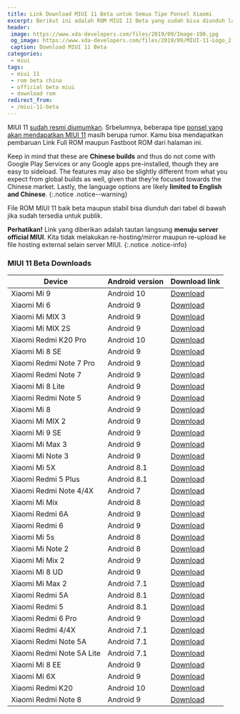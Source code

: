 ```yaml
---
title: Link Download MIUI 11 Beta untuk Semua Tipe Ponsel Xiaomi
excerpt: Berikut ini adalah ROM MIUI 11 Beta yang sudah bisa diunduh langsung
header:
 image: https://www.xda-developers.com/files/2019/09/Image-190.jpg
 og_image: https://www.xda-developers.com/files/2019/09/MIUI-11-Logo_2.jpg
 caption: Download MIUI 11 Beta
categories:
 - miui
tags:
 - miui 11
 - rom beta china
 - official beta miui
 - download rom
redirect_from:
 - /miui-11-beta
---
```

MIUI 11 [sudah resmi diumumkan](https://mi.knoacc.org/miui-11-fitur-jadwal-rilis-daftar-ponsel-redmi). Srbelumnya, beberapa tipe [ponsel yang akan mendapatkan MIUI 11](https://mi.knoacc.org/daftar-ponsel-xiaomi-dapat-udate-miui-11) masih berupa rumor. Kamu bisa mendapatkan pembaruan Link Full ROM maupun Fastboot ROM dari halaman ini. 

Keep in mind that these are **Chinese builds** and thus do not come with Google Play Services or any Google apps pre-installed, though they are easy to sideload. The features may also be slightly different from what you expect from global builds as well, given that they’re focused towards the Chinese market. Lastly, the language options are likely **limited to English and Chinese**.
{:.notice .notice--warning}

File ROM MIUI 11 baik beta maupun stabil bisa diunduh dari tabel di bawah jika sudah tersedia untuk publik.

**Perhatikan!** Link yang diberikan adalah tautan langsung **menuju server official MIUI**. Kita tidak melakukan re-hosting/mirror maupun re-upload ke file hosting external selain server MIUI.
{:.notice .notice-info}

### MIUI 11 Beta Downloads

<table class="table_black"><thead><tr><th>Device</th>
<th>Android version</th>
<th>Download link</th>
</tr></thead><tbody><tr><td>Xiaomi Mi 9</td>
<td>Android 10</td>
<td><a href="https://hugeota.d.miui.com/9.9.24/miui_CEPHEUS_9.9.24_b338eb5e70_10.0.zip">Download</a></td>
</tr><tr><td>Xiaomi Mi 6</td>
<td>Android 9</td>
<td><a href="http://bigota.d.miui.com/9.9.24/miui_MI6_9.9.24_1311e25b28_9.0.zip">Download</a></td>
</tr><tr><td>Xiaomi Mi MIX 3</td>
<td>Android 9</td>
<td><a href="https://hugeota.d.miui.com/9.9.24/miui_MIMIX3_9.9.24_575363c188_9.0.zip">Download</a></td>
</tr><tr><td>Xiaomi Mi MIX 2S</td>
<td>Android 9</td>
<td><a href="http://hugeota.d.miui.com/9.9.24/miui_MIMIX2S_9.9.24_5ae80577ef_9.0.zip">Download</a></td>
</tr><tr><td>Xiaomi Redmi K20 Pro</td>
<td>Android 10</td>
<td><a href="https://hugeota.d.miui.com/9.9.24/miui_RAPHAEL_9.9.24_f3c0dd09ee_10.0.zip">Download</a></td>
</tr><tr><td>Xiaomi Mi 8 SE</td>
<td>Android 9</td>
<td><a href="http://hugeota.d.miui.com/9.9.24/miui_MI8SE_9.9.24_84b193659d_9.0.zip">Download</a></td>
</tr><tr><td>Xiaomi Redmi Note</a> 7 Pro</td>
<td>Android 9</td>
<td><a href="https://hugeota.d.miui.com/9.9.24/miui_VIOLET_9.9.24_476f4ff814_9.0.zip">Download</a></td>
</tr><tr><td>Xiaomi Redmi Note 7</td>
<td>Android 9</td>
<td><a href="https://hugeota.d.miui.com/9.9.24/miui_LAVENDER_9.9.24_073da01cc7_9.0.zip">Download</a></td>
</tr><tr><td>Xiaomi Mi 8 Lite</td>
<td>Android 9</td>
<td><a href="https://bigota.d.miui.com/9.9.24/miui_MI8Lite_9.9.24_cbe8258b61_9.0.zip">Download</a></td>
</tr><tr><td>Xiaomi Redmi Note 5</a></td>
<td>Android 9</td>
<td><a href="http://bigota.d.miui.com/9.9.24/miui_HMNote5_9.9.24_32c933f9e7_9.0.zip">Download</a></td>
</tr><tr><td>Xiaomi Mi 8</td>
<td>Android 9</td>
<td><a href="https://hugeota.d.miui.com/9.9.24/miui_MI8_9.9.24_4d86fc4349_9.0.zip">Download</a></td>
</tr><tr><td>Xiaomi Mi MIX 2</td>
<td>Android 9</td>
<td><a href="http://bigota.d.miui.com/9.9.24/miui_MIMIX2_9.9.24_20b0f6bbb7_9.0.zip">Download</a></td>
</tr><tr><td>Xiaomi Mi 9 SE</td>
<td>Android 9</td>
<td><a href="http://bigota.d.miui.com/9.9.24/miui_GRUS_9.9.24_d0f95dc300_9.0.zip">Download</a></td>
</tr><tr><td>Xiaomi Mi Max 3</td>
<td>Android 9</td>
<td><a href="http://hugeota.d.miui.com/9.9.24/miui_MIMAX3_9.9.24_f7d2796dba_9.0.zip">Download</a></td>
</tr><tr><td>Xiaomi Mi Note 3</td>
<td>Android 9</td>
<td><a href="http://bigota.d.miui.com/9.9.24/miui_MINote3_9.9.24_e7c3ad4230_9.0.zip">Download</a></td>
</tr><tr><td>Xiaomi Mi 5X</td>
<td>Android 8.1</td>
<td><a href="http://bigota.d.miui.com/9.9.24/miui_MI5X_9.9.24_1eb3d75270_8.1.zip">Download</a></td>
</tr><tr><td>Xiaomi Redmi 5 Plus</td>
<td>Android 8.1</td>
<td><a href="http://bigota.d.miui.com/9.9.24/miui_HM5Plus_9.9.24_fd990c5b8d_8.1.zip">Download</a></td>
</tr><tr><td>Xiaomi Redmi Note 4/4X</td>
<td>Android 7</td>
<td><a href="http://bigota.d.miui.com/9.9.24/miui_HMNote4X_9.9.24_262d7134b6_7.0.zip">Download</a></td>
</tr><tr><td>Xiaomi Mi Mix</td>
<td>Android 8</td>
<td><a href="http://bigota.d.miui.com/9.9.24/miui_MIMIX_9.9.24_6709df3c5c_8.0.zip">Download</a></td>
</tr><tr><td>Xiaomi Redmi 6A</td>
<td>Android 9</td>
<td><a href="http://bigota.d.miui.com/9.9.24/miui_HM6A_9.9.24_44c8ff2bc8_9.0.zip">Download</a></td>
</tr><tr><td>Xiaomi Redmi 6</td>
<td>Android 9</td>
<td><a href="http://bigota.d.miui.com/9.9.24/miui_HM6_9.9.24_8fc21c8381_9.0.zip">Download</a></td>
</tr><tr><td>Xiaomi Mi 5s</td>
<td>Android 8</td>
<td><a href="http://bigota.d.miui.com/9.9.24/miui_MI5S_9.9.24_5cae3900e2_8.0.zip">Download</a></td>
</tr><tr><td>Xiaomi Mi Note 2</td>
<td>Android 8</td>
<td><a href="http://bigota.d.miui.com/9.9.24/miui_MINote2_9.9.24_f50d384394_8.0.zip">Download</a></td>
</tr><tr><td>Xiaomi Mi Mix 2</td>
<td>Android 9</td>
<td><a href="http://bigota.d.miui.com/9.9.24/miui_MIMIX2_9.9.24_20b0f6bbb7_9.0.zip">Download</a></td>
</tr><tr><td>Xiaomi Mi 8 UD</td>
<td>Android 9</td>
<td><a href="http://bigota.d.miui.com/9.9.24/miui_MI8UD_9.9.24_9846fc3fcb_9.0.zip">Download</a></td>
</tr><tr><td>Xiaomi Mi Max 2</td>
<td>Android 7.1</td>
<td><a href="http://bigota.d.miui.com/9.9.24/miui_MIMAX2_9.9.24_72196148d5_7.1.zip">Download</a></td>
</tr><tr><td>Xiaomi Redmi 5A</td>
<td>Android 8.1</td>
<td><a href="http://bigota.d.miui.com/9.9.24/miui_HM5A_9.9.24_eb224cf2db_8.1.zip">Download</a></td>
</tr><tr><td>Xiaomi Redmi 5</td>
<td>Android 8.1</td>
<td><a href="http://bigota.d.miui.com/9.9.24/miui_HM5_9.9.24_a4d4dda7a9_8.1.zip">Download</a></td>
</tr><tr><td>Xiaomi Redmi 6 Pro</td>
<td>Android 9</td>
<td><a href="http://bigota.d.miui.com/9.9.24/miui_HM6Pro_9.9.24_877e2f4d5c_9.0.zip">Download</a></td>
</tr><tr><td>Xiaomi Redmi 4/4X</td>
<td>Android 7.1</td>
<td><a href="http://bigota.d.miui.com/9.9.24/miui_HM4X_9.9.24_4008b63019_7.1.zip">Download</a></td>
</tr><tr><td>Xiaomi Redmi Note 5A</td>
<td>Android 7.1</td>
<td><a href="http://bigota.d.miui.com/9.9.24/miui_HMNote5A_9.9.24_07d0f4889f_7.1.zip">Download</a></td>
</tr><tr><td>Xiaomi Redmi Note 5A Lite</td>
<td>Android 7.1</td>
<td><a href="http://bigota.d.miui.com/9.9.24/miui_HMNote5ALITE_9.9.24_8c99d2f5c4_7.1.zip">Download</a></td>
</tr><tr><td>Xiaomi Mi 8 EE</td>
<td>Android 9</td>
<td><a href="http://bigota.d.miui.com/9.9.24/miui_MI8Explorer_9.9.24_97de2e87ef_9.0.zip">Download</a></td>
</tr><tr><td>Xiaomi Mi 6X</td>
<td>Android 9</td>
<td><a href="http://bigota.d.miui.com/9.9.24/miui_MI6X_9.9.24_5f546ea7b6_9.0.zip">Download</a></td>
</tr><tr><td>Xiaomi Redmi K20</td>
<td>Android 10</td>
<td><a href="http://bigota.d.miui.com/9.9.25/miui_DAVINCI_9.9.25_030918b882_10.0.zip">Download</a></td>
</tr><tr><td>Xiaomi Redmi Note 8</td>
<td>Android 9</td>
<td><a href="https://bigota.d.miui.com/9.9.25/miui_BEGONIA_9.9.25_63b9ff3ba0_9.0.zip">Download</a></td>
</tr></tbody></table>
